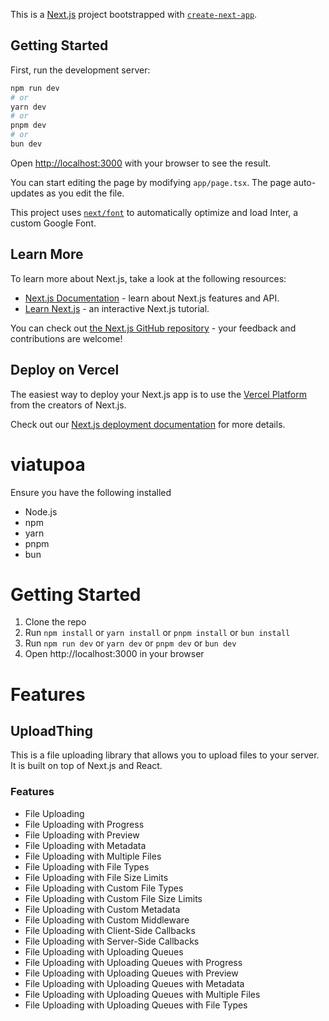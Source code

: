 This is a [Next.js](https://nextjs.org/) project bootstrapped with [`create-next-app`](https://github.com/vercel/next.js/tree/canary/packages/create-next-app).

## Getting Started

First, run the development server:

```bash
npm run dev
# or
yarn dev
# or
pnpm dev
# or
bun dev
```

Open [http://localhost:3000](http://localhost:3000) with your browser to see the result.

You can start editing the page by modifying `app/page.tsx`. The page auto-updates as you edit the file.

This project uses [`next/font`](https://nextjs.org/docs/basic-features/font-optimization) to automatically optimize and load Inter, a custom Google Font.

## Learn More

To learn more about Next.js, take a look at the following resources:

- [Next.js Documentation](https://nextjs.org/docs) - learn about Next.js features and API.
- [Learn Next.js](https://nextjs.org/learn) - an interactive Next.js tutorial.

You can check out [the Next.js GitHub repository](https://github.com/vercel/next.js/) - your feedback and contributions are welcome!

## Deploy on Vercel

The easiest way to deploy your Next.js app is to use the [Vercel Platform](https://vercel.com/new?utm_medium=default-template&filter=next.js&utm_source=create-next-app&utm_campaign=create-next-app-readme) from the creators of Next.js.

Check out our [Next.js deployment documentation](https://nextjs.org/docs/deployment) for more details.
# viatupoa
Ensure you have the following installed

- Node.js
- npm
- yarn
- pnpm
- bun

# Getting Started

1. Clone the repo
2. Run `npm install` or `yarn install` or `pnpm install` or `bun install`
3. Run `npm run dev` or `yarn dev` or `pnpm dev` or `bun dev`
4. Open http://localhost:3000 in your browser

# Features

## UploadThing

This is a file uploading library that allows you to upload files to your server. It is built on top of Next.js and React.

### Features

- File Uploading
- File Uploading with Progress
- File Uploading with Preview
- File Uploading with Metadata
- File Uploading with Multiple Files
- File Uploading with File Types             
- File Uploading with File Size Limits
- File Uploading with Custom File Types
- File Uploading with Custom File Size Limits
- File Uploading with Custom Metadata
- File Uploading with Custom Middleware
- File Uploading with Client-Side Callbacks
- File Uploading with Server-Side Callbacks
- File Uploading with Uploading Queues
- File Uploading with Uploading Queues with Progress
- File Uploading with Uploading Queues with Preview
- File Uploading with Uploading Queues with Metadata
- File Uploading with Uploading Queues with Multiple Files
- File Uploading with Uploading Queues with File Types                                                                                                                                                                                                                                                                                                                                                                                                                                                                                                                                                                                                                                                                                                                                                                                                                                                                                                                                                                                                                                                                                                                                                                                                                                                                                                                                                                                                                                                                                                                                                                                                                                                                                                                                                                                                                                                                                                                                                                                                                                                                                                                                                                                                                                                                                                                                                                                                       